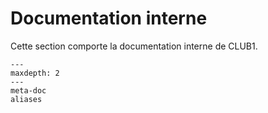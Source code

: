 Documentation interne
=====================

Cette section comporte la documentation interne de CLUB1.

```{toctree}
---
maxdepth: 2
---
meta-doc
aliases
```
